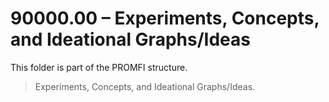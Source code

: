 # 90000.00 – Experiments, Concepts, and Ideational Graphs/Ideas

This folder is part of the PROMFI structure.

> Experiments, Concepts, and Ideational Graphs/Ideas.
